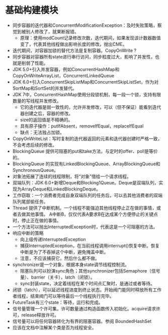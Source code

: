 # 基础构建模块
- 同步容器的迭代器和ConcurrentModificationException：及时失败策略，察觉到被别人修改了，就果断报错。
  - 原理：使用modCount记录修改次数，迭代期间，如果发现该计数器数值变了，代表其他线程做出影响长度的修改，抛出CME。
- 迭代期间，对容器加锁的替代方法是复制容器。CopyOnWrite ?
- 同步容器对容器所有state进行串行访问，同步粒度过大，影响了并发性，也就是削弱了性能。
- JDK 5.0+引入并发容器，例如ConcurrentHashMap和CopyOnWriteArrayList，ConcurrentLinkedQueue
- JDK 6.0+引入ConcurrentSkipListMap和ConcurrentSkipListSet，作为对SortMap和SortSet的并发替代。
- JDK 7中，ConcurrentHashMap使用分段锁机制，每一段一个锁，支持有限数量的写线程并发修改。
  - 它的迭代器是弱一致性的，允许并发修改，可以（但不保证）能看到迭代器创建之后，容器的修改。
  - size的返回值是不精确的。
  - 具有原子操作：putIfAbsent，removeIfEqual，replaceIfEqual
  - 缺点：无法独占加锁。
- CopyOnWriteList：写时复制的迭代器返回的元素和迭代器创建时严格一致，不会考虑后续的修改。
- BlockingQueue 提供可阻塞的put和take方法，与定时的offer、poll是等价的。
- BlockingQueue 的实现有LinkedBlockingQueue、ArrayBlockingQueue和SynchronousQueue。
- 对象池拓展了连续的线程限制，将“对象”借给一个请求线程。
- 双端队列：JDK 6.0+新增Deque和Blocking1Queue。Deque是双端队列，实现为ArrayDeque和LinkedBlockingDeque。
- 工作窃取：一个消费者完成自身双端队列的任务后，可以去其他消费者的双端队列尾部偷任务。
- Thread 提供了中断机制。一个线程不能强迫其他线程停止正在做的事情，或者去做其他事情。
A中断B，仅仅代表A要求B在达成某个方便停止的关键点时，停止正在做的事情。
- 一个方法可以抛出InterruptedException时，代表这是一个可阻塞的方法。
- 响应中断的策略
  - 向上级传递InterruptedException
  - 捕获InterruptedException，在当前线程调用interrupt()恢复中断。恢复中断是为了不吞掉这个中断，避免掩盖中断。
  - 注意，不应该捕获它，然后什么都不做。
- synchronizer是一个对象，根据本身state调节线程控制流。
  - 阻塞队列可以扮演sync角色；其他synchronizer包括Semaphore（信号量）、barrier（关卡），latch（闭锁）。
  - sync封装state，决定着线程在某个时间点汇聚时，是通过或者等待。
- 闭锁（latch），可以延迟线程进度到终止状态。开始阀门能同时释放所有工作者线程，结束阀门可以等待最后一个线程执行完毕。
- FutureTask有三个state：等待，运行和完成。
- 信号量管理一个许可集。许可数量通过构造函数传入初始化。acquire请求许可，release释放许可。
- 信号量可以将任何容器转化为有界的阻塞容器。参阅 BoundedHashSet
- 应该在文档中注解某个类是否为线程安全。